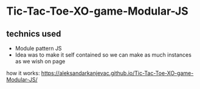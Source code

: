 # Tic-Tac-Toe-XO-game-Modular-JS

## technics used
- Module pattern JS
- Idea was to make it self contained so we can make as much instances as we wish on page

how it works:
https://aleksandarkanjevac.github.io/Tic-Tac-Toe-XO-game-Modular-JS/
